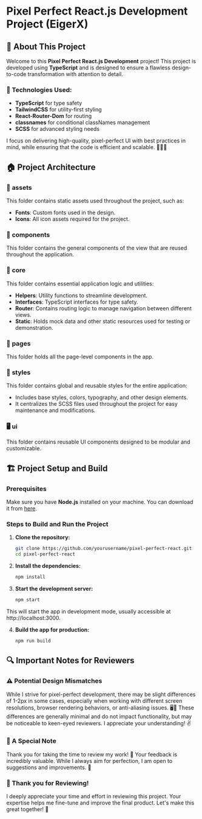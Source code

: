# Pixel Perfect React.js Development Project (EigerX)

## 🚀 About This Project

Welcome to this **Pixel Perfect React.js Development** project! This project is developed using **TypeScript** and is designed to ensure a flawless design-to-code transformation with attention to detail.

### 🔧 Technologies Used:
- **TypeScript** for type safety
- **TailwindCSS** for utility-first styling
- **React-Router-Dom** for routing
- **classnames** for conditional classNames management
- **SCSS** for advanced styling needs

I focus on delivering high-quality, pixel-perfect UI with best practices in mind, while ensuring that the code is efficient and scalable. 👨‍💻✨

## 🏠 Project Architecture

### 📂 **assets**
This folder contains static assets used throughout the project, such as:
- **Fonts**: Custom fonts used in the design.
- **Icons**: All icon assets required for the project.

### 🧩 **components**
This folder contains the general components of the view that are reused throughout the application.
### 🔑 **core**
This folder contains essential application logic and utilities:
- **Helpers**: Utility functions to streamline development.
- **Interfaces**: TypeScript interfaces for type safety.
- **Router**: Contains routing logic to manage navigation between different views.
- **Static**: Holds mock data and other static resources used for testing or demonstration.

### 📝 **pages**
This folder holds all the page-level components in the app.
### 🎨 **styles**
This folder contains global and reusable styles for the entire application:
- Includes base styles, colors, typography, and other design elements.
- It centralizes the SCSS files used throughout the project for easy maintenance and modifications.

### 🖥️ **ui**
This folder contains reusable UI components designed to be modular and customizable.
## 🏗️ Project Setup and Build

### Prerequisites

Make sure you have **Node.js** installed on your machine. You can download it from [here](https://nodejs.org/).

### Steps to Build and Run the Project

1. **Clone the repository:**
   ```bash
   git clone https://github.com/yourusername/pixel-perfect-react.git
   cd pixel-perfect-react

2. **Install the dependencies:**
   ```bash
   npm install

3. **Start the development server:**
   ```bash
   npm start
   
This will start the app in development mode, usually accessible at http://localhost:3000.

4. **Build the app for production:**
   ```bash
   npm run build

## 🔍 Important Notes for Reviewers

### ⚠️ Potential Design Mismatches

While I strive for pixel-perfect development, there may be slight differences of 1-2px in some cases, especially when working with different screen resolutions, browser rendering behaviors, or anti-aliasing issues. 🖥️👀 These differences are generally minimal and do not impact functionality, but may be noticeable to keen-eyed reviewers. I appreciate your understanding! ✌️

### 💬 A Special Note

Thank you for taking the time to review my work! 🙏 Your feedback is incredibly valuable. While I always aim for perfection, I am open to suggestions and improvements. 🌱

### 🤝 Thank you for Reviewing!

I deeply appreciate your time and effort in reviewing this project. Your expertise helps me fine-tune and improve the final product. Let's make this great together! 🎉

